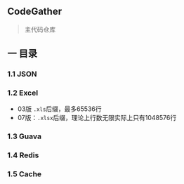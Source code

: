 ## CodeGather

> 主代码仓库


## 一 目录

### 1.1 JSON
### 1.2 Excel
+ 03版 `.xls`后缀，最多65536行
+ 07版：`.xlsx`后缀，理论上行数无限实际上只有1048576行

### 1.3 Guava
### 1.4 Redis
### 1.5 Cache

